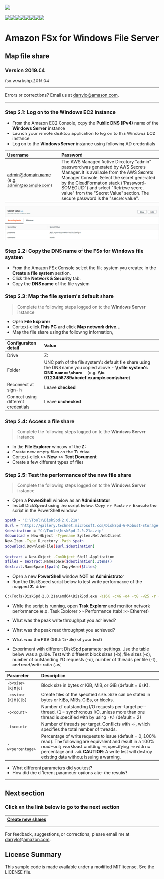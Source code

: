 ![](https://s3.amazonaws.com/aws-us-east-1/tutorial/AWS_logo_PMS_300x180.png)

![](https://s3.amazonaws.com/aws-us-east-1/tutorial/100x100_benefit_available.png)![](https://s3.amazonaws.com/aws-us-east-1/tutorial/100x100_benefit_ingergration.png)![](https://s3.amazonaws.com/aws-us-east-1/tutorial/100x100_benefit_ecryption-lock.png)![](https://s3.amazonaws.com/aws-us-east-1/tutorial/100x100_benefit_fully-managed.png)![](https://s3.amazonaws.com/aws-us-east-1/tutorial/100x100_benefit_lowcost-affordable.png)![](https://s3.amazonaws.com/aws-us-east-1/tutorial/100x100_benefit_performance.png)![](https://s3.amazonaws.com/aws-us-east-1/tutorial/100x100_benefit_scalable.png)![](https://s3.amazonaws.com/aws-us-east-1/tutorial/100x100_benefit_storage.png)

# **Amazon FSx for Windows File Server**

## Map file share

### Version 2019.04

fsx.w.wrkshp.2019.04

---

Errors or corrections? Email us at [darrylo@amazon.com](mailto:darrylo@amazon.com).

---

### Step 2.1: Log on to the Windows EC2 instance

- From the Amazon EC2 Console, copy the **Public DNS (IPv4)** name of the **Windows Server** instance
- Launch your remote desktop application to log on to this Windows EC2 instance
- Log on to the **Windows Server** instance using following AD credentials

| Username | Password |
| :--- | :--- 
| admin@domain.name (e.g. admin@example.com) | The AWS Managed Active Directory "admin" password was generated by AWS Secrets Manager. It is available from the AWS Secrets Manager Console. Select the secret generated by the CloudFormation stack ("Password-SOMEGUID") and select "Retrieve secret value" from the "Secret Value" section. The secure password is the "secret value". |


![](../images/secret-value-screenshot.png)


### Step 2.2: Copy the DNS name of the FSx for Windows file system

- From the Amazon FSx Console select the file system you created in the **Create a file system** section.
- Click the **Network & Security** tab.
- Copy the **DNS name** of the file system

### Step 2.3: Map the file system's default share

> Complete the following steps logged on to the **Windows Server** instance

- Open **File Explorer**
- Context-click **This PC** and click **Map network drive...**
- Map the file share using the following information, 

| Configuraiton detail | Value |
| :--- | :--- |
| Drive | Z: |
| Folder | UNC path of the file system's default file share using the DNS name you copied above - **\\\\<file system's DNS name>\share** - (e.g. **\\\\fs-0123456789abcdef.example.com\share**) |
| Reconnect at sign-in | Leave **checked** |
| Connect using different credentials | Leave **unchecked** |

### Step 2.4: Access a file share

> Complete the following steps logged on to the **Windows Server** instance

- In the **File Explorer** window of the **Z:**
- Create new empty files on the **Z:** drive
- Context-click >> **New** >> **Text Document**
- Create a few different types of files

### Step 2.5: Test the performance of the new file share

> Complete the following steps logged on to the **Windows Server** instance

- Open a **PowerShell** window as an **Administrator**
- Install DiskSpeed using the script below. Copy >> Paste >> Execute the script in the PowerShell window

```sh
$path = "C:\Tools\DiskSpd-2.0.21a"
$url = "https://gallery.technet.microsoft.com/DiskSpd-A-Robust-Storage-6ef84e62/file/199535/2/DiskSpd-2.0.21a.zip"
$destination = "C:\Tools\DiskSpd-2.0.21a.zip"
$download = New-Object -Typename System.Net.WebClient
New-Item -Type Directory -Path $path
$download.DownloadFile($url,$destination)

$extract = New-Object -ComObject Shell.Application
$files = $extract.Namespace($destination).Items()
$extract.NameSpace($path).CopyHere($files)

```

- Open a new **PowerShell** window **NOT** as **Administrator**
- Run the DiskSpeed script below to test write performance of the mapped **Z:** drive

```sh
C:\Tools\DiskSpd-2.0.21a\amd64\DiskSpd.exe -b16K -c4G -o4 -t8 -w25 -r -L -d30 -Z1G Z:\${env:computername}.dat
```

- While the script is running, open **Task Explorer** and monitor network performance (e.g. Task Explorer >> Performance (tab) >> Ethernet)

- What was the peak write throughput you achieved?
- What was the peak read throughput you achieved?
- What was the P99 (99th %-tile) of your test?


- Experiment with different DiskSpd parameter settings. Use the table below was a guide. Test with different block sizes (-b), file sizes (-c), number of outstanding I/O requests (-o), number of threads per file (-t), and read/write ratio (-w).

| Parameter | Description |
| :--- | :--- |
| ```-b<size>[K\|M\|G]``` | Block size in bytes or KiB, MiB, or GiB (default = 64K). |
| ```-c<size>[K\|M\|G\|b]``` | Create files of the specified size. Size can be stated in bytes or KiBs, MiBs, GiBs, or blocks. |
| ```-o<count>``` | Number of outstanding I/O requests per-target per-thread. (1 = synchronous I/O, unless more than one thread is specified with by using `-F`.) (default = 2) |
| ```-t<count>``` | Number of threads per target. Conflicts with `-F`, which specifies the total number of threads. |
| ```-w<percentage>``` | Percentage of write requests to issue (default = 0, 100% read). The following are equivalent and result in a 100% read-only workload: omitting `-w`, specifying `-w` with no percentage and `-w0`. **CAUTION**: A write test will destroy existing data without issuing a warning. |

- What different parameters did you test?
- How did the different parameter options alter the results?

---
## Next section
### Click on the link below to go to the next section

| [**Create new shares**](../03-create-new-shares) |
| :---
---

For feedback, suggestions, or corrections, please email me at [darrylo@amazon.com](mailto:darrylo@amazon.com).

## License Summary

This sample code is made available under a modified MIT license. See the LICENSE file.
